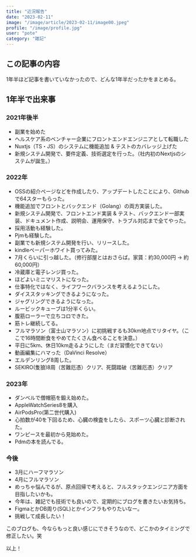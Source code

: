 ```yaml
---
title: "近況報告"
date: "2023-02-11"
image: "/image/article/2023-02-11/image00.jpeg"
profile: "/image/profile.jpg"
user: "pote"
category: "雑記"
---
```


## この記事の内容
1年半ほど記事を書いていなかったので、どんな1年半だったかをまとめる。

## 1年半で出来事
### 2021年後半
- 副業を始めた
- ヘルスケア系のベンチャー企業にフロントエンドエンジニアとして転職した
- Nuxtjs（TS・JS）のシステムに機能追加 & テストのカバレッジ上げた
- 新規システム開発で、要件定義、技術選定を行った。（社内初のNextjsのシステムが誕生。）

### 2022年
- OSSの紹介ページなどを作成したり、アップデートしたことにより、Githubで64スターもらった。
- 機能追加でフロントとバックエンド（Golang）の両方実装した。
- 新規システム開発で、フロントエンド実装 & テスト、バックエンド一部実装、ドキュメント作成、説明会、運用保守、トラブル対応まで全てやった。
- 採用活動も経験した。
- Pjmも経験した。
- 副業でも新規システム開発を行い、リリースした。
- kindleペーパーホワイト買ってみた。
- 7月くらいに引っ越した。（修行部屋とはおさらば。家賃：約30,000円 -> 約60,000円）
- 冷蔵庫と電子レンジ買った。
- ほどよいミニマリストになった。
- 仕事特化ではなく、ライフワークバランスを考えるようにした。
- ダイススタッキングできるようになった。
- ジャグリングできるようになった。
- ルービックキューブは1分半くらい。
- 腹筋ローラーで立ちコロできた。
- 筋トレ継続してる。
- フルマラソン（富士山マラソン）に初挑戦するも30km地点でリタイヤ。（ここで16時間断食をやめてたくさん食べることを決意。）
- 平日に5km、休日10km走るようにした（まだ習慣化できてない）
- 動画編集にハマった（DaVinci Resolve）
- エルデンリング8周した。
- SEKIRO(隻狼)8周（苦難厄憑）クリア、死闘踏破（苦難厄憑）クリア


### 2023年
- ダンベルで僧帽筋を鍛え始めた。
- AppleWatchSeries8を購入
- AirPodsPro(第二世代購入)
- 心拍数が40を下回るため、心臓の検査をしたら、スポーツ心臓と診断された。
- ワンピースを最初から見始めた。
- Pdmの本を読んでる。

### 今後
- 3月にハーフマラソン
- 4月にフルマラソン
- めっちゃ悩んでるが、原点回帰で考えると、フルスタックエンジニア方面を目指したいかも。
- 今年は、雑記でも技術でも良いので、定期的にブログを書きたいお気持ち。
- FigmaとかDB周り(SQL)とかインフラもやりたいなー。
- 挑戦して成長したい！


このブログも、今ならもっと良い感じにできそうなので、どこかのタイミングで修正したい。笑

以上！